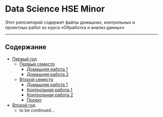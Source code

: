 # Data Science HSE Minor

Этот репозиторий содержит файлы домашних, контрольных и проектных работ из курса «Обработка и анализ данных»

---
## Содержание 

- [Первый год](year1)
  - [Первый семестр](year1/term1)
    - [Домашняя работа 1](year1/term1/hw1)
    - [Домашняя работа 2](year1/term1/hw2)
  - [Второй семестр](year1/term2)
    - [Домашняя работа 1](year1/term2/hw1)
    - [Контрольная работа 1](year1/term2/kr1)
    - [Контрольная работа 2](year1/term2/kr2)
    - [Проект](year1/term2/project)
- [Второй год](year2)
  - to be continued...
